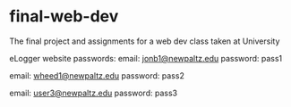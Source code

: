 # final-web-dev
The final project and assignments for a web dev class taken at University


eLogger website passwords:
email: jonb1@newpaltz.edu
password: pass1

email: wheed1@newpaltz.edu
password: pass2

email: user3@newpaltz.edu
password: pass3
